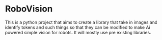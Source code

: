 # RoboVision
This is a python project that aims to create a library that take in images and identify tokens and such things so that they can be modified to make Ai powered simple vision for robots. It will mostly use pre existing libraries.  
